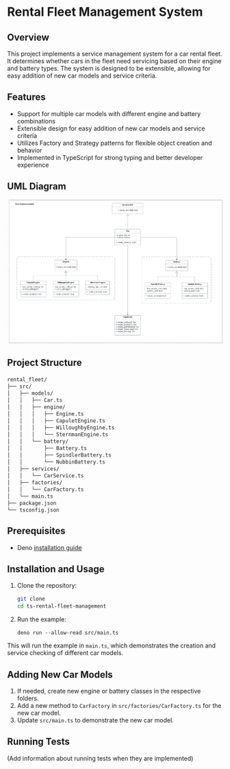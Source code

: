 # Rental Fleet Management System

## Overview

This project implements a service management system for a car rental fleet. It determines whether cars in the fleet need servicing based on their engine and battery types. The system is designed to be extensible, allowing for easy addition of new car models and service criteria.

## Features

- Support for multiple car models with different engine and battery combinations
- Extensible design for easy addition of new car models and service criteria
- Utilizes Factory and Strategy patterns for flexible object creation and behavior
- Implemented in TypeScript for strong typing and better developer experience

## UML Diagram

![UML Diagram](model_diagram.png)

## Project Structure

```
rental_fleet/
├── src/
│   ├── models/
│   │   ├── Car.ts
│   │   ├── engine/
│   │   │   ├── Engine.ts
│   │   │   ├── CapuletEngine.ts
│   │   │   ├── WilloughbyEngine.ts
│   │   │   └── SternmanEngine.ts
│   │   └── battery/
│   │       ├── Battery.ts
│   │       ├── SpindlerBattery.ts
│   │       └── NubbinBattery.ts
│   ├── services/
│   │   └── CarService.ts
│   ├── factories/
│   │   └── CarFactory.ts
│   └── main.ts
├── package.json
└── tsconfig.json
```

## Prerequisites

- Deno [installation guide](https://docs.deno.com/runtime/manual/)

## Installation and Usage

1. Clone the repository:
   ```bash
   git clone
   cd ts-rental-fleet-management
   ```

2. Run the example:
   ```
   deno run --allow-read src/main.ts
   ```

This will run the example in `main.ts`, which demonstrates the creation and service checking of different car models.

## Adding New Car Models

1. If needed, create new engine or battery classes in the respective folders.
2. Add a new method to `CarFactory` in `src/factories/CarFactory.ts` for the new car model.
3. Update `src/main.ts` to demonstrate the new car model.

## Running Tests

(Add information about running tests when they are implemented)
